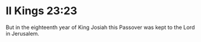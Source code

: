 # II Kings 23:23

But in the eighteenth year of King Josiah this Passover was kept to the Lord in Jerusalem.
